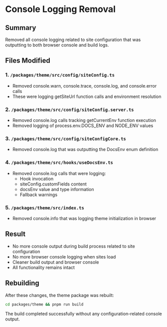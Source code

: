 # Console Logging Removal

## Summary
Removed all console logging related to site configuration that was outputting to both browser console and build logs.

## Files Modified

### 1. `/packages/theme/src/config/siteConfig.ts`
- Removed console.warn, console.trace, console.log, and console.error calls
- These were logging getSiteUrl function calls and environment resolution

### 2. `/packages/theme/src/config/siteConfig.server.ts`
- Removed console.log calls tracking getCurrentEnv function execution
- Removed logging of process.env.DOCS_ENV and NODE_ENV values

### 3. `/packages/theme/src/config/siteConfigCore.ts`
- Removed console.log that was outputting the DocsEnv enum definition

### 4. `/packages/theme/src/hooks/useDocsEnv.ts`
- Removed console.log calls that were logging:
  - Hook invocation
  - siteConfig.customFields content
  - docsEnv value and type information
  - Fallback warnings

### 5. `/packages/theme/src/index.ts`
- Removed console.info that was logging theme initialization in browser

## Result
- No more console output during build process related to site configuration
- No more browser console logging when sites load
- Cleaner build output and browser console
- All functionality remains intact

## Rebuilding
After these changes, the theme package was rebuilt:
```bash
cd packages/theme && pnpm run build
```

The build completed successfully without any configuration-related console output.
